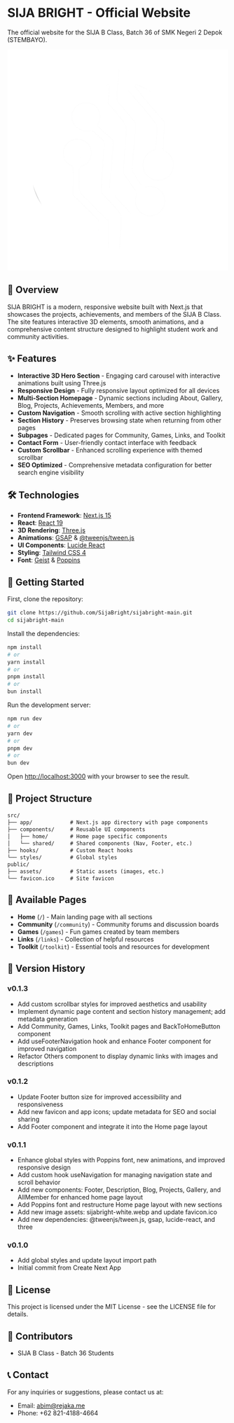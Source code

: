 # SIJA BRIGHT - Official Website

The official website for the SIJA B Class, Batch 36 of SMK Negeri 2 Depok (STEMBAYO).

![SIJA BRIGHT Logo](/public/assets/images/sijabright-white.webp)

## 🚀 Overview

SIJA BRIGHT is a modern, responsive website built with Next.js that showcases the projects, achievements, and members of the SIJA B Class. The site features interactive 3D elements, smooth animations, and a comprehensive content structure designed to highlight student work and community activities.

## ✨ Features

- **Interactive 3D Hero Section** - Engaging card carousel with interactive animations built using Three.js
- **Responsive Design** - Fully responsive layout optimized for all devices
- **Multi-Section Homepage** - Dynamic sections including About, Gallery, Blog, Projects, Achievements, Members, and more
- **Custom Navigation** - Smooth scrolling with active section highlighting
- **Section History** - Preserves browsing state when returning from other pages
- **Subpages** - Dedicated pages for Community, Games, Links, and Toolkit
- **Contact Form** - User-friendly contact interface with feedback
- **Custom Scrollbar** - Enhanced scrolling experience with themed scrollbar
- **SEO Optimized** - Comprehensive metadata configuration for better search engine visibility

## 🛠️ Technologies

- **Frontend Framework**: [Next.js 15](https://nextjs.org/)
- **React**: [React 19](https://react.dev/)
- **3D Rendering**: [Three.js](https://threejs.org/)
- **Animations**: [GSAP](https://greensock.com/gsap/) & [@tweenjs/tween.js](https://github.com/tweenjs/tween.js/)
- **UI Components**: [Lucide React](https://lucide.dev/guide/packages/lucide-react)
- **Styling**: [Tailwind CSS 4](https://tailwindcss.com/)
- **Font**: [Geist](https://vercel.com/font) & [Poppins](https://fonts.google.com/specimen/Poppins)

## 🚦 Getting Started

First, clone the repository:

```bash
git clone https://github.com/SijaBright/sijabright-main.git
cd sijabright-main
```

Install the dependencies:

```bash
npm install
# or
yarn install
# or
pnpm install
# or
bun install
```

Run the development server:

```bash
npm run dev
# or
yarn dev
# or
pnpm dev
# or
bun dev
```

Open [http://localhost:3000](http://localhost:3000) with your browser to see the result.

## 🧩 Project Structure

```
src/
├── app/            # Next.js app directory with page components
├── components/     # Reusable UI components
│   ├── home/       # Home page specific components
│   └── shared/     # Shared components (Nav, Footer, etc.)
├── hooks/          # Custom React hooks
└── styles/         # Global styles
public/
├── assets/         # Static assets (images, etc.)
└── favicon.ico     # Site favicon
```

## 📝 Available Pages

- **Home** (`/`) - Main landing page with all sections
- **Community** (`/community`) - Community forums and discussion boards
- **Games** (`/games`) - Fun games created by team members
- **Links** (`/links`) - Collection of helpful resources
- **Toolkit** (`/toolkit`) - Essential tools and resources for development

## 📌 Version History

### v0.1.3

- Add custom scrollbar styles for improved aesthetics and usability
- Implement dynamic page content and section history management; add metadata generation
- Add Community, Games, Links, Toolkit pages and BackToHomeButton component
- Add useFooterNavigation hook and enhance Footer component for improved navigation
- Refactor Others component to display dynamic links with images and descriptions

### v0.1.2

- Update Footer button size for improved accessibility and responsiveness
- Add new favicon and app icons; update metadata for SEO and social sharing
- Add Footer component and integrate it into the Home page layout

### v0.1.1

- Enhance global styles with Poppins font, new animations, and improved responsive design
- Add custom hook useNavigation for managing navigation state and scroll behavior
- Add new components: Footer, Description, Blog, Projects, Gallery, and AllMember for enhanced home page layout
- Add Poppins font and restructure Home page layout with new sections
- Add new image assets: sijabright-white.webp and update favicon.ico
- Add new dependencies: @tweenjs/tween.js, gsap, lucide-react, and three

### v0.1.0

- Add global styles and update layout import path
- Initial commit from Create Next App

## 📄 License

This project is licensed under the MIT License - see the LICENSE file for details.

## 👥 Contributors

- SIJA B Class - Batch 36 Students

## 📞 Contact

For any inquiries or suggestions, please contact us at:

- Email: abim@rejaka.me
- Phone: +62 821-4188-4664